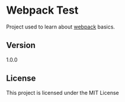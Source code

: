 # Webpack Test

Project used to learn about [webpack](https://webpack.js.org/) basics.

## Version

1.0.0

## License

This project is licensed under the MIT License
